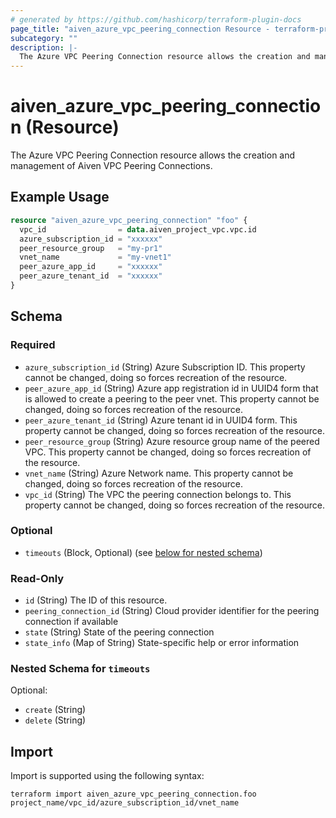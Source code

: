 ```yaml
---
# generated by https://github.com/hashicorp/terraform-plugin-docs
page_title: "aiven_azure_vpc_peering_connection Resource - terraform-provider-aiven"
subcategory: ""
description: |-
  The Azure VPC Peering Connection resource allows the creation and management of Aiven VPC Peering Connections.
---
```


# aiven_azure_vpc_peering_connection (Resource)

The Azure VPC Peering Connection resource allows the creation and management of Aiven VPC Peering Connections.

## Example Usage

```terraform
resource "aiven_azure_vpc_peering_connection" "foo" {
  vpc_id                = data.aiven_project_vpc.vpc.id
  azure_subscription_id = "xxxxxx"
  peer_resource_group   = "my-pr1"
  vnet_name             = "my-vnet1"
  peer_azure_app_id     = "xxxxxx"
  peer_azure_tenant_id  = "xxxxxx"
}
```

<!-- schema generated by tfplugindocs -->
## Schema

### Required

- `azure_subscription_id` (String) Azure Subscription ID. This property cannot be changed, doing so forces recreation of the resource.
- `peer_azure_app_id` (String) Azure app registration id in UUID4 form that is allowed to create a peering to the peer vnet. This property cannot be changed, doing so forces recreation of the resource.
- `peer_azure_tenant_id` (String) Azure tenant id in UUID4 form. This property cannot be changed, doing so forces recreation of the resource.
- `peer_resource_group` (String) Azure resource group name of the peered VPC. This property cannot be changed, doing so forces recreation of the resource.
- `vnet_name` (String) Azure Network name. This property cannot be changed, doing so forces recreation of the resource.
- `vpc_id` (String) The VPC the peering connection belongs to. This property cannot be changed, doing so forces recreation of the resource.

### Optional

- `timeouts` (Block, Optional) (see [below for nested schema](#nestedblock--timeouts))

### Read-Only

- `id` (String) The ID of this resource.
- `peering_connection_id` (String) Cloud provider identifier for the peering connection if available
- `state` (String) State of the peering connection
- `state_info` (Map of String) State-specific help or error information

<a id="nestedblock--timeouts"></a>
### Nested Schema for `timeouts`

Optional:

- `create` (String)
- `delete` (String)

## Import

Import is supported using the following syntax:

```shell
terraform import aiven_azure_vpc_peering_connection.foo project_name/vpc_id/azure_subscription_id/vnet_name
```
